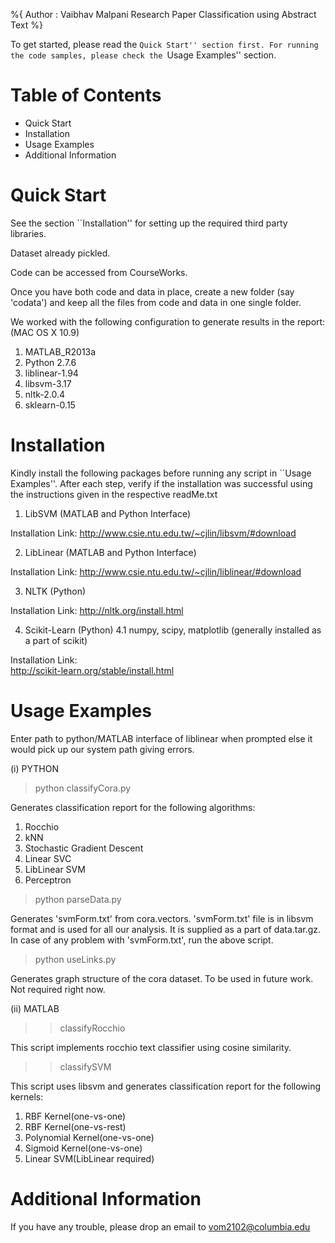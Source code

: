 %{ 
    Author : Vaibhav Malpani 
	Research Paper Classification using Abstract Text
%}

To get started, please read the ``Quick Start'' section first.
For running the code samples, please check the ``Usage Examples'' section.

Table of Contents
=================

- Quick Start
- Installation
- Usage Examples
- Additional Information

Quick Start
===========

See the section ``Installation'' for setting up the required third party libraries.

Dataset already pickled.

Code can be accessed from CourseWorks.

Once you have both code and data in place, create a new folder (say 'codata') 
and keep all the files from code and data in one single folder.

We worked with the following configuration to generate results in the report:
(MAC OS X 10.9)
1. MATLAB_R2013a
2. Python 2.7.6
3. liblinear-1.94
4. libsvm-3.17
5. nltk-2.0.4
6. sklearn-0.15

Installation
============

Kindly install the following packages before running any script in ``Usage Examples''. 
After each step, verify if the installation was successful using the instructions 
given in the respective readMe.txt

1. LibSVM (MATLAB and Python Interface)

Installation Link:
http://www.csie.ntu.edu.tw/~cjlin/libsvm/#download

2. LibLinear (MATLAB and Python Interface)

Installation Link:
http://www.csie.ntu.edu.tw/~cjlin/liblinear/#download

3. NLTK (Python)

Installation Link:
http://nltk.org/install.html

4. Scikit-Learn (Python)
	4.1 numpy, scipy, matplotlib (generally installed as a part of scikit)

Installation Link:	
http://scikit-learn.org/stable/install.html

Usage Examples
==============

Enter path to python/MATLAB interface of liblinear when prompted else it would pick up 
our system path giving errors.

(i) PYTHON

> python classifyCora.py

Generates classification report for the following algorithms:
1. Rocchio
2. kNN
3. Stochastic Gradient Descent
4. Linear SVC
5. LibLinear SVM
6. Perceptron

> python parseData.py

Generates 'svmForm.txt' from cora.vectors. 
'svmForm.txt' file is in libsvm format and is used for all our analysis. 
It is supplied as a part of data.tar.gz. 
In case of any problem with 'svmForm.txt', run the above script.

> python useLinks.py

Generates graph structure of the cora dataset.
To be used in future work. Not required right now.

(ii) MATLAB

>> classifyRocchio

This script implements rocchio text classifier using cosine similarity. 

>> classifySVM

This script uses libsvm and generates classification report for the following kernels:
1. RBF Kernel(one-vs-one) 
2. RBF Kernel(one-vs-rest) 
3. Polynomial Kernel(one-vs-one) 
4. Sigmoid Kernel(one-vs-one) 
5. Linear SVM(LibLinear required) 

Additional Information
======================

If you have any trouble, please drop an email to vom2102@columbia.edu